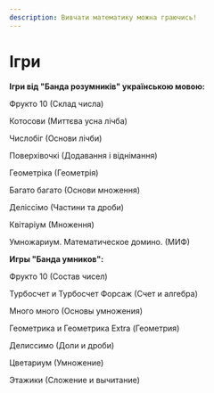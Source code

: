 ```yaml
---
description: Вивчати математику можна граючись!
---
```


# Ігри

**Ігри від "Банда розумників" українською мовою:**

Фрукто 10 \(Склад числа\)

Котосови \(Миттєва усна лічба\)

Числобіг \(Основи лічби\)

Поверхівочкі \(Додавання і віднімання\)

Геометріка \(Геометрія\)

Багато багато \(Основи множення\)

Деліссімо \(Частини та дроби\)

Квітаріум \(Множення\)



Умножариум. Математическое домино. \(МИФ\)

**Игры "Банда умников":**

Фрукто 10 \(Состав чисел\)

Турбосчет и Турбосчет Форсаж \(Счет и алгебра\)

Много много \(Основы умножения\)

Геометрика и Геометрика Extra \(Геометрия\)

Делиссимо \(Доли и дроби\)

Цветариум \(Умножение\)

Этажики \(Сложение и вычитание\)






